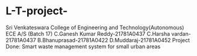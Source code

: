 # L-T-project-
Sri Venkateswara College of Engineering and Technology(Autonomous) ECE A/S (Batch 17)
C.Ganesh Kumar Reddy-21781A0437
C.Harsha vardan-21781A0437
B.Bhanuprasad-21781A0422
D.Muddaraj-21781A0452
Project Done:
Smart waste management system for small urban areas 
